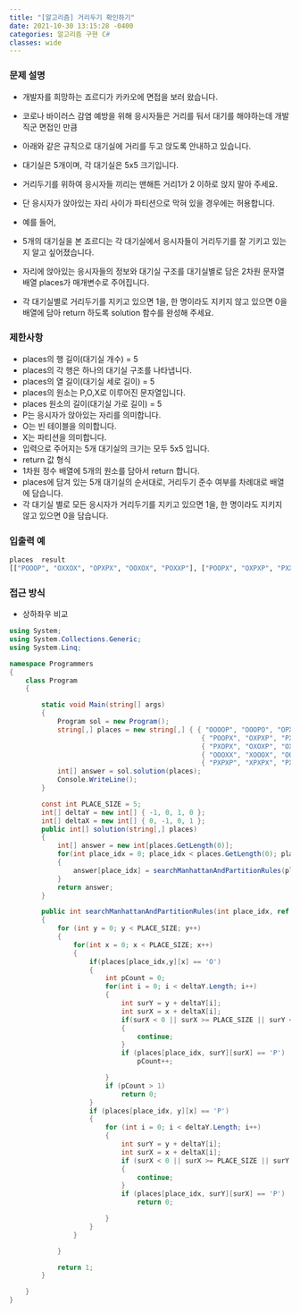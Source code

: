 ```yaml
---
title: "[알고리즘] 거리두기 확인하기"
date: 2021-10-30 13:15:28 -0400
categories: 알고리즘 구현 C#
classes: wide
---
```


### 문제 설명

- 개발자를 희망하는 죠르디가 카카오에 면접을 보러 왔습니다.

- 코로나 바이러스 감염 예방을 위해 응시자들은 거리를 둬서 대기를 해야하는데 개발 직군 면접인 만큼
- 아래와 같은 규칙으로 대기실에 거리를 두고 앉도록 안내하고 있습니다.

- 대기실은 5개이며, 각 대기실은 5x5 크기입니다.
- 거리두기를 위하여 응시자들 끼리는 맨해튼 거리1가 2 이하로 앉지 말아 주세요.
- 단 응시자가 앉아있는 자리 사이가 파티션으로 막혀 있을 경우에는 허용합니다.
- 예를 들어,

- 5개의 대기실을 본 죠르디는 각 대기실에서 응시자들이 거리두기를 잘 기키고 있는지 알고 싶어졌습니다.
- 자리에 앉아있는 응시자들의 정보와 대기실 구조를 대기실별로 담은 2차원 문자열 배열 places가 매개변수로 주어집니다.
- 각 대기실별로 거리두기를 지키고 있으면 1을, 한 명이라도 지키지 않고 있으면 0을 배열에 담아 return 하도록 solution 함수를 완성해 주세요.

### 제한사항

- places의 행 길이(대기실 개수) = 5
- places의 각 행은 하나의 대기실 구조를 나타냅니다.
- places의 열 길이(대기실 세로 길이) = 5
- places의 원소는 P,O,X로 이루어진 문자열입니다.
- places 원소의 길이(대기실 가로 길이) = 5
- P는 응시자가 앉아있는 자리를 의미합니다.
- O는 빈 테이블을 의미합니다.
- X는 파티션을 의미합니다.
- 입력으로 주어지는 5개 대기실의 크기는 모두 5x5 입니다.
- return 값 형식
- 1차원 정수 배열에 5개의 원소를 담아서 return 합니다.
- places에 담겨 있는 5개 대기실의 순서대로, 거리두기 준수 여부를 차례대로 배열에 담습니다.
- 각 대기실 별로 모든 응시자가 거리두기를 지키고 있으면 1을, 한 명이라도 지키지 않고 있으면 0을 담습니다.


### 입출력 예

```sh
places	result
[["POOOP", "OXXOX", "OPXPX", "OOXOX", "POXXP"], ["POOPX", "OXPXP", "PXXXO", "OXXXO", "OOOPP"], ["PXOPX", "OXOXP", "OXPOX", "OXXOP", "PXPOX"], ["OOOXX", "XOOOX", "OOOXX", "OXOOX", "OOOOO"], ["PXPXP", "XPXPX", "PXPXP", "XPXPX", "PXPXP"]]	[1, 0, 1, 1, 1]
```

### 접근 방식

- 상하좌우 비교


```csharp
using System;
using System.Collections.Generic;
using System.Linq;

namespace Programmers
{
    class Program
    {

        static void Main(string[] args)
        {
            Program sol = new Program();
            string[,] places = new string[,] { { "OOOOP", "OOOPO", "OPXPX", "OOXOX", "POXXP" },
                                                { "POOPX", "OXPXP", "PXXXO", "OXXXO", "OOOPP" },
                                                { "PXOPX", "OXOXP", "OXPOX", "OXXOP", "PXPOX" }, 
                                                { "OOOXX", "XOOOX", "OOOXX", "OXOOX", "OOOOO" }, 
                                                { "PXPXP", "XPXPX", "PXPXP", "XPXPX", "PXPXP" } };
            int[] answer = sol.solution(places);
            Console.WriteLine();
        }

        const int PLACE_SIZE = 5;
        int[] deltaY = new int[] { -1, 0, 1, 0 };
        int[] deltaX = new int[] { 0, -1, 0, 1 };
        public int[] solution(string[,] places)
        {
            int[] answer = new int[places.GetLength(0)];
            for(int place_idx = 0; place_idx < places.GetLength(0); place_idx++)
            {
                answer[place_idx] = searchManhattanAndPartitionRules(place_idx, ref places);
            }
            return answer;
        }

        public int searchManhattanAndPartitionRules(int place_idx, ref string[,] places)
        {
            for (int y = 0; y < PLACE_SIZE; y++)
            {
                for(int x = 0; x < PLACE_SIZE; x++)
                {
                    if(places[place_idx,y][x] == 'O')
                    {
                        int pCount = 0;
                        for(int i = 0; i < deltaY.Length; i++)
                        {
                            int surY = y + deltaY[i];
                            int surX = x + deltaX[i];
                            if(surX < 0 || surX >= PLACE_SIZE || surY < 0 || surY >= PLACE_SIZE)
                            {
                                continue;
                            }
                            if (places[place_idx, surY][surX] == 'P')
                                pCount++;

                        }
                        if (pCount > 1)
                            return 0;
                    }
                    if (places[place_idx, y][x] == 'P')
                    {
                        for (int i = 0; i < deltaY.Length; i++)
                        {
                            int surY = y + deltaY[i];
                            int surX = x + deltaX[i];
                            if (surX < 0 || surX >= PLACE_SIZE || surY < 0 || surY >= PLACE_SIZE)
                            {
                                continue;
                            }
                            if (places[place_idx, surY][surX] == 'P')
                                return 0;

                        }
                    }
                }

            }

            return 1;
        }

    }
}

```